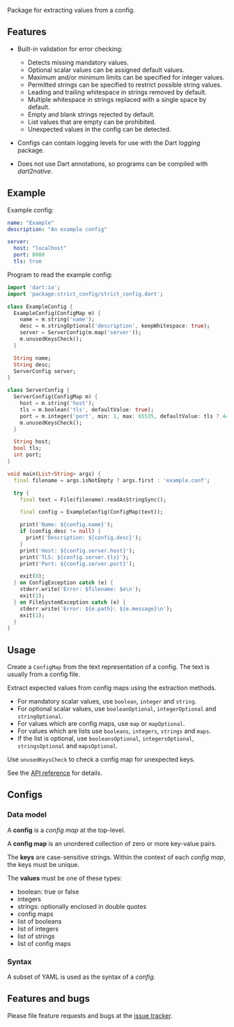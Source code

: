 Package for extracting values from a config.

## Features

- Built-in validation for error checking:
    - Detects missing mandatory values.
    - Optional scalar values can be assigned default values.
    - Maximum and/or minimum limits can be specified for integer values.
    - Permitted strings can be specified to restrict possible string values.
    - Leading and trailing whitespace in strings removed by default.
    - Multiple whitespace in strings replaced with a single space by default.
    - Empty and blank strings rejected by default.
    - List values that are empty can be prohibited.
    - Unexpected values in the config can be detected.

- Configs can contain logging levels for use with the Dart _logging_ package.

- Does not use Dart annotations, so programs can be compiled with _dart2native_.
  
## Example

Example config:

```yaml
name: "Example"
description: "An example config"

server:
  host: "localhost"
  port: 8080
  tls: true
```

Program to read the example config:

```dart
import 'dart:io';
import 'package:strict_config/strict_config.dart';

class ExampleConfig {
  ExampleConfig(ConfigMap m) {
    name = m.string('name');
    desc = m.stringOptional('description', keepWhitespace: true);
    server = ServerConfig(m.map('server'));
    m.unusedKeysCheck();
  }

  String name;
  String desc;
  ServerConfig server;
}

class ServerConfig {
  ServerConfig(ConfigMap m) {
    host = m.string('host');
    tls = m.boolean('tls', defaultValue: true);
    port = m.integer('port', min: 1, max: 65535, defaultValue: tls ? 443 : 80);
    m.unusedKeysCheck();
  }

  String host;
  bool tls;
  int port;
}

void main(List<String> args) {
  final filename = args.isNotEmpty ? args.first : 'example.conf';

  try {
    final text = File(filename).readAsStringSync();

    final config = ExampleConfig(ConfigMap(text));

    print('Name: ${config.name}');
    if (config.desc != null) {
      print('Description: ${config.desc}');
    }
    print('Host: ${config.server.host}');
    print('TLS: ${config.server.tls}');
    print('Port: ${config.server.port}');

    exit(0);
  } on ConfigException catch (e) {
    stderr.write('Error: $filename: $e\n');
    exit(1);
  } on FileSystemException catch (e) {
    stderr.write('Error: ${e.path}: ${e.message}\n');
    exit(1);
  }
}
```

## Usage

Create a `ConfigMap` from the text representation of a config. The
text is usually from a config file.

Extract expected values from config maps using the extraction methods.
 
- For mandatory scalar values,  use `boolean`, `integer` and `string`.
- For optional scalar values, use `booleanOptional`, `integerOptional` and `stringOptional`.
- For values which are config maps, use `map` or `mapOptional`.
- For values which are lists use `booleans`, `integers`, `strings` and `maps`.
- If the list is optional, use `booleansOptional`, `integersOptional`, `stringsOptional` and `mapsOptional`.

Use `unusedKeysCheck` to check a config map for unexpected keys. 

See the
[API reference](https://pub.dev/documentation/strict_config/latest/)
for details.

## Configs

### Data model

A **config** is a _config map_ at the top-level.

A **config map** is an unordered collection of zero or more key-value
pairs.

The **keys** are case-sensitive strings.  Within the context of each
_config map_, the keys must be unique.

The **values** must be one of these types:

- boolean: true or false
- integers
- strings: optionally enclosed in double quotes
- config maps
- list of booleans
- list of integers
- list of strings
- list of config maps

### Syntax

A subset of YAML is used as the syntax of a _config_.

## Features and bugs

Please file feature requests and bugs at the [issue tracker][tracker].

[tracker]: https://github.com/hoylen/strict_config/issues
